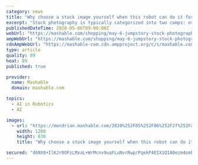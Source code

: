```yaml
---
category: news
title: "Why choose a stock image yourself when this robot can do it for you?"
excerpt: "Stock photography is typically categorized into two camps: overly specific images that no one understands, or truly bizarre photos that make their way into the internet meme cycle ( distracted boyfriend meme,"
publishedDateTime: 2020-05-06T09:00:00Z
webUrl: "https://mashable.com/shopping/may-6-jumpstory-stock-photography-sale/"
ampWebUrl: "https://mashable.com/shopping/may-6-jumpstory-stock-photography-sale.amp"
cdnAmpWebUrl: "https://mashable-com.cdn.ampproject.org/c/s/mashable.com/shopping/may-6-jumpstory-stock-photography-sale.amp"
type: article
quality: 89
heat: 89
published: true

provider:
  name: Mashable
  domain: mashable.com

topics:
  - AI in Robotics
  - AI

images:
  - url: "https://mondrian.mashable.com/2020%252F05%252F06%252F2f%252Fae770079dae8466fa466acecc0c43928.7e288.jpg%252F1200x630.jpg?signature=NvtStWXeLcHiNnuOP7b3Q5b52mk="
    width: 1200
    height: 630
    title: "Why choose a stock image yourself when this robot can do it for you?"

secured: "d6NX8+IlKJr0OFzLMxaL+WrMcnv9uaFLuNvrRwp/PqekP4EIX1QIA0ezm4ombbhf9dDEW2dv0tZWnYX5yzZHTLQTDmAWazZ9pzbpJGvcyHoEl/a086SRIN98+8e0FdXrAGQpkhGsXP7jIVxWC0Mxfaw1MxZEHBP35H20j8pz3SjaeUBXfMOBkEOm2aIpgrak7CqqWCYf3EdVUvUzXIPsF6/0qbXNDXReXBodiW7tC4H/UrCzZKBVfhOhkEDOmPFkSLhKzxyjg58OXieZL1Y2BOlfq9lOtoU4TJG9Q80Y1dawG/t4PUbsEOJzgZA0TZL2;JQ3KVQwe9/3PTCmaZp2kjA=="
---
```


